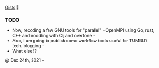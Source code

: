[Gists](https://gist.github.com/federico-cagliero) 🏮

### TODO

* Now, recoding a few GNU tools for "parallel" +OpenMPI using Go, rust, C++ and noodling with Clj and overtone -
* Also, I am going to publish some workflow tools useful for TUMBLR tech. blogging -
* What else !?

@ Dec 24th, 2021 -
